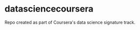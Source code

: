datasciencecoursera
===================

Repo created as part of Coursera's data science signature track.
